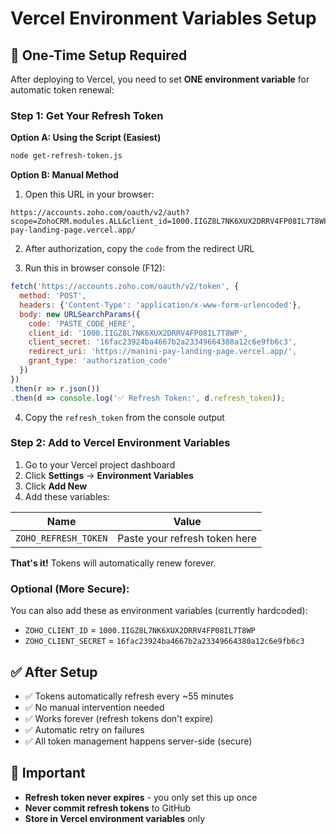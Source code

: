 # Vercel Environment Variables Setup

## 🔑 One-Time Setup Required

After deploying to Vercel, you need to set **ONE environment variable** for automatic token renewal:

### Step 1: Get Your Refresh Token

**Option A: Using the Script (Easiest)**
```bash
node get-refresh-token.js
```

**Option B: Manual Method**

1. Open this URL in your browser:
```
https://accounts.zoho.com/oauth/v2/auth?scope=ZohoCRM.modules.ALL&client_id=1000.IIGZ8L7NK6XUX2DRRV4FP08IL7T8WP&response_type=code&access_type=offline&redirect_uri=https://manini-pay-landing-page.vercel.app/
```

2. After authorization, copy the `code` from the redirect URL

3. Run this in browser console (F12):
```javascript
fetch('https://accounts.zoho.com/oauth/v2/token', {
  method: 'POST',
  headers: {'Content-Type': 'application/x-www-form-urlencoded'},
  body: new URLSearchParams({
    code: 'PASTE_CODE_HERE',
    client_id: '1000.IIGZ8L7NK6XUX2DRRV4FP08IL7T8WP',
    client_secret: '16fac23924ba4667b2a23349664380a12c6e9fb6c3',
    redirect_uri: 'https://manini-pay-landing-page.vercel.app/',
    grant_type: 'authorization_code'
  })
})
.then(r => r.json())
.then(d => console.log('✅ Refresh Token:', d.refresh_token));
```

4. Copy the `refresh_token` from the console output

### Step 2: Add to Vercel Environment Variables

1. Go to your Vercel project dashboard
2. Click **Settings** → **Environment Variables**
3. Click **Add New**
4. Add these variables:

| Name | Value |
|------|-------|
| `ZOHO_REFRESH_TOKEN` | Paste your refresh token here |

**That's it!** Tokens will automatically renew forever.

### Optional (More Secure):
You can also add these as environment variables (currently hardcoded):
- `ZOHO_CLIENT_ID` = `1000.IIGZ8L7NK6XUX2DRRV4FP08IL7T8WP`
- `ZOHO_CLIENT_SECRET` = `16fac23924ba4667b2a23349664380a12c6e9fb6c3`

## ✅ After Setup

- ✅ Tokens automatically refresh every ~55 minutes
- ✅ No manual intervention needed
- ✅ Works forever (refresh tokens don't expire)
- ✅ Automatic retry on failures
- ✅ All token management happens server-side (secure)

## 🚨 Important

- **Refresh token never expires** - you only set this up once
- **Never commit refresh tokens** to GitHub
- **Store in Vercel environment variables** only

